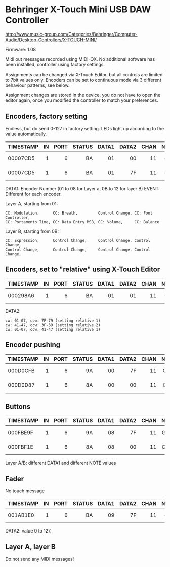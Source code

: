 Behringer X-Touch Mini USB DAW Controller
=========================================
http://www.music-group.com/Categories/Behringer/Computer-Audio/Desktop-Controllers/X-TOUCH-MINI/

Firmware: 1.08

Midi out messages recorded using MIDI-OX.
No additional software has been installed, controller using factory settings.

Assignments can be changed via X-Touch Editor, but all controls are limited to 7bit values only.
Encoders can be set to continuous mode via 3 different behaviour patterns, see below.

Assignment changes are stored in the device, you do not have to open the editor again, once you modified the controller to match your preferences.

Encoders, factory setting
-------------------------
Endless, but do send 0-127 in factory setting. LEDs light up according to the value automatically.

| TIMESTAMP | IN | PORT | STATUS | DATA1 | DATA2 | CHAN | NOTE | EVENT |
| --------- | --:| ----:| ------:| -----:| -----:| ----:|:----:|:-----:|
| 00007CD5  |  1 |    6 |     BA |    01 |    00 |   11 |  --- | CC: Modulation |
| 00007CD5  |  1 |    6 |     BA |    01 |    7F |   11 |  --- | CC: Modulation |

DATA1: Encoder Number (01 to 08 for Layer a, 0B to 12 for layer B)
EVENT: Different for each encoder.

Layer A, starting from 01:
```
CC: Modulation,      CC: Breath,         Control Change, CC: Foot Controller, 
CC: Portamento Time, CC: Data Entry MSB, CC: Volume,     CC: Balance
```

Layer B, starting from 0B:
```
CC: Expression,      Control Change,     Control Change, Control Change, 
Control Change,      Control Change,     Control Change, Control Change,
```

Encoders, set to "relative" using X-Touch Editor
------------------------------------------------

| TIMESTAMP | IN | PORT | STATUS | DATA1 | DATA2 | CHAN | NOTE | EVENT |
| --------- | --:| ----:| ------:| -----:| -----:| ----:|:----:|:-----:|
| 000298A6  |  1 |   6  |     BA |    01 |    01 |   11 |  --- | CC: Modulation |

DATA2:
```
cw: 01-07, ccw: 7F-79 (setting relative 1)
cw: 41-47, ccw: 3F-39 (setting relative 2)
cw: 01-07, ccw: 41-47 (setting relative 1)
```

Encoder pushing
---------------

| TIMESTAMP | IN | PORT | STATUS | DATA1 | DATA2 | CHAN | NOTE | EVENT |
| --------- | --:| ----:| ------:| -----:| -----:| ----:|:----:|:-----:|
| 000D0CFB  |  1 |   6  |     9A |    00 |    7F |   11 | C -1 | Note On |
| 000D0D87  |  1 |   6  |     8A |    00 |    00 |   11 | C -1 | Note Off |

Buttons
-------

| TIMESTAMP | IN | PORT | STATUS | DATA1 | DATA2 | CHAN | NOTE | EVENT |
| --------- | --:| ----:| ------:| -----:| -----:| ----:|:----:|:-----:|
| 000FBE9F  |  1 |   6  |     9A |    08 |    7F |   11 | G#-1 | Note On |
| 000FBF1E  |  1 |   6  |     8A |    08 |    00 |   11 | G#-1 | Note Off |

Layer A/B: different DATA1 and different NOTE values

Fader
-----

No touch message

| TIMESTAMP | IN | PORT | STATUS | DATA1 | DATA2 | CHAN | NOTE | EVENT |
| --------- | --:| ----:| ------:| -----:| -----:| ----:|:----:|:-----:|
| 001AB1E0  |  1 |   6  |     BA |    09 |    7F |   11 |  --- | Control Change |

DATA2: value 0 to 127.

Layer A, layer B
----------------

Do not send any MIDI messages!
